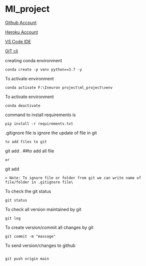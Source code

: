 # Ml_project
[Github Account](https://git.com)

[Heroku Account](https://dashboard.heroku.com/login)

[VS Code IDE](https://code.visualstudio.com/download)

[GIT cli](https://git-scm.com/download)

creating conda environment
```
conda create -p venv python==3.7 -y
```

To activate environment
```
conda activate F:\Ineuron project\ml_project\venv
```

To activate environment
```
conda deactivate
```
command to install requirements is
``` 
pip install -r requirements.txt
```
.gitignore file is ignore the update of file in git
```
to add files to git 
```
git add . ##to add all file
```
or
```
git add <filename>
```
> Note: To ignore file or folder from git we can write name of file/folder in .gitignore file\
```
To check the git status 
```
git status
```
To check all version maintained by git 
```
git log
```
To create version/commit all changes by git
```
git commit -m "massage"
```
To  send version/changes to github
```

git push origin main
```
